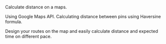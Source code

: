 Calculate distance on a maps.

Using Google Maps API.
Calculating distance between pins using Haversine formula.

Design your routes on the map and easily calculate distance and expected time on different pace.
